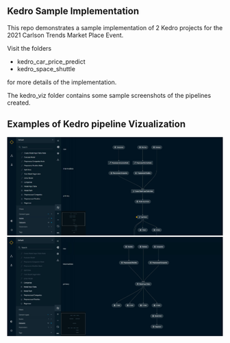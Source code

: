 ## Kedro Sample Implementation
This repo demonstrates a sample implementation of 2 Kedro projects for the 2021 Carlson Trends Market Place Event. 

Visit the folders 

* kedro_car_price_predict 
* kedro_space_shuttle 

for more details of the implementation. 


The kedro_viz folder contains some sample screenshots of the pipelines created.

## Examples of Kedro pipeline Vizualization

<img src="https://github.com/brandon-park/Python_Kedro_AWS_pipeline/blob/main/kedro_viz/viz1.JPG" width="1000">

<img src="https://github.com/brandon-park/Python_Kedro_AWS_pipeline/blob/main/kedro_viz/viz4.JPG" width="1000">
